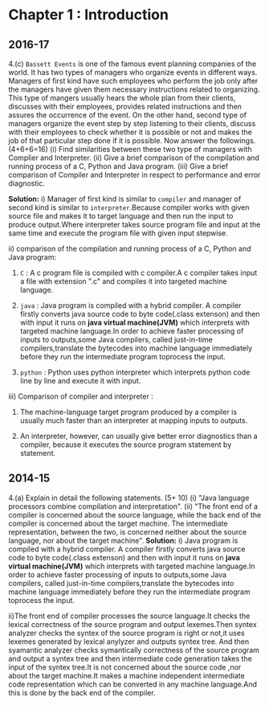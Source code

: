 # Chapter 1 : Introduction

## 2016-17

4.(c) ``Bassett Events`` is one of the famous event planning companies of the world. It has
two types of managers who organize events in different ways. Managers of first kind
have such employees who perform the job only after the managers have given them
necessary instructions related to organizing. This type of mangers usually hears the
whole plan from their clients, discusses with their employees, provides related
instructions and then assures the occurrence of the event. On the other hand, second
type of managers organize the event step by step listening to their clients, discuss with
their employees to check whether it is possible or not and makes the job of that
particular step done if it is possible. Now answer the followings. (4+6+6=16)
(i) Find similarities between these two type of managers with Complier and
Interpreter.
(ii) Give a brief comparison of the compilation and running process of a C,
Python and Java program.
(iii) Give a brief comparison of Compiler and Interpreter in respect to
performance and error diagnostic.

**Solution:**
i) Manager of first kind is similar to ``compiler`` and manager of second kind is similar to ``interpreter``.Because compiler works with given source file and makes it to target language and then run the input to produce output.Where interpreter takes source program file and input at the same time and execute the program file with given input stepwise.

ii) comparison of the compilation and running process of a C,
Python and Java program:

1. ``C`` : A c program file is compiled with c compiler.A c compiler takes input a file with extension ".c" and compiles it into targeted machine language.

2. ``java`` : Java program is compiled with a hybrid compiler. A compiler firstly converts java source code to byte code(.class extenson) and then with input it runs on **java virtual machine(JVM)** which interprets with targeted machine language.In order to achieve faster processing of inputs to outputs,some Java compilers, called just-in-time compilers,translate the bytecodes into machine language immediately before they run the intermediate program toprocess the input.

3. ``python`` : Python uses python interpreter which interprets python code line by line and execute it with input.

iii) Comparison of compiler and interpreter :

1. The machine-language target program produced by a compiler is usually much faster than an interpreter at mapping inputs to outputs.

2. An interpreter, however, can usually give better error diagnostics than a compiler, because it executes the source program statement by statement.

## 2014-15

4.(a) Explain in detail the following statements. (5+ 10)
(i) "Java language processors combine compilation and interpretation".
(ii) "The front end of a compiler is concerned about the source language, while the
back end of the compiler is concerned about the target machine. The intermediate
representation, between the two, is concerned neither about the source language, nor
about the target machine".
**Solution:**
 i) Java program is compiled with a hybrid compiler. A compiler firstly converts java source code to byte code(.class extenson) and then with input it runs on **java virtual machine(JVM)** which interprets with targeted machine language.In order to achieve faster processing of inputs to outputs,some Java compilers, called just-in-time compilers,translate the bytecodes into machine language immediately before they run the intermediate program toprocess the input.

 ii)The front end of compiler processes the source language.It checks the lexical correctness of the source program and output lexemes.Then syntex analyzer checks the syntex of the source program is right or not,it uses lexemes generated by lexical anylyzer and outputs syntex tree. And then syamantic analyzer checks symantically correctness of the source program and output a syntex tree and then intermediate code generation takes the input of the syntex tree.It is not concerned about the source code ,nor about the target machine.It makes a machine independent intermediate code representation which can be converted in any machine language.And this is done by the back end of the compiler.
